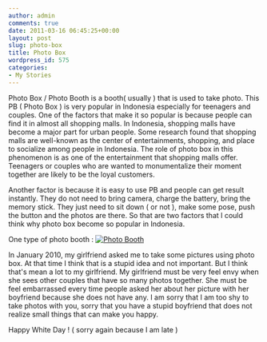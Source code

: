 ```yaml
---
author: admin
comments: true
date: 2011-03-16 06:45:25+00:00
layout: post
slug: photo-box
title: Photo Box
wordpress_id: 575
categories:
- My Stories
---
```


Photo Box / Photo Booth is a booth( usually ) that is used to take photo. This PB ( Photo Box ) is very popular in Indonesia especially for teenagers and couples. One of the factors that make it so popular is because people can find it in almost all shopping malls. In Indonesia, shopping malls have become a major part for urban people. Some research found that shopping malls are well-known as the center of entertainments, shopping, and place to socialize among people in Indonesia. The role of photo box in this phenomenon is as one of the entertainment that shopping malls offer. Teenagers or couples who are wanted to monumentalize their moment together are likely to be the loyal customers. 

Another factor is because it is easy to use PB and people can get result instantly. They do not need to bring camera, charge the battery, bring the memory stick. They just need to sit down ( or not ), make some pose, push the button and the photos are there. So that are two factors that I could think why photo box become so popular in Indonesia.

One type of photo booth :
[![Photo Booth](http://blog.rudylee.com/wp-content/uploads/2011/03/photobooth-300x225.jpg)](http://blog.rudylee.com/wp-content/uploads/2011/03/photobooth.jpg)

In January 2010, my girlfriend asked me to take some pictures using photo box. At that time I think that is a stupid idea and not important. But I think that's mean a lot to my girlfriend. My girlfriend must be very feel envy when she sees other couples that have so many photos together. She must be feel embarrassed every time people asked her about her picture with her boyfriend because she does not have any. I am sorry that I am too shy to take photos with you, sorry that you have a stupid boyfriend that does not realize small things that can make you happy. 

Happy White Day ! ( sorry again because I am late )
